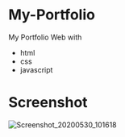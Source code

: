 # My-Portfolio
My Portfolio Web with
- html
- css
- javascript

# Screenshot
![Screenshot_20200530_101618](https://user-images.githubusercontent.com/46316560/83318414-c7be8980-a25e-11ea-8364-d4f56f75fd12.png)
